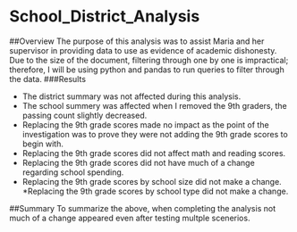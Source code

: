 # School_District_Analysis
##Overview
The purpose of this analysis was to assist Maria and her supervisor in providing data to use as evidence of academic dishonesty. Due to the size of the document, filtering through one by one is impractical; therefore, I will be using python and pandas to run queries to filter through the data.
###Results
* The district summary was not affected during this analysis. 
* The school summery was affected when I removed the 9th graders, the passing count slightly decreased. 
* Replacing the 9th grade scores made no impact as the point of the investigation was to prove they were not adding the 9th grade scores to begin with. 
* Replacing the 9th grade scores did not affect math and reading scores. 
* Replacing the 9th grade scores did not have much of a change regarding school spending.
* Replacing the 9th grade scores by school size did not make a change. 
*Replacing the 9th grade scores by school type did not make a change. 

##Summary
To summarize the above, when completing the analysis not much of a change appeared even after testing multple scenerios. 
